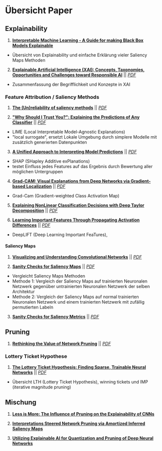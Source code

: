 # Übersicht Paper

## Explainability

1. [**Interpretable Machine Learning - A Guide for making Black Box Models Explainable**](https://christophm.github.io/interpretable-ml-book/)
- Übersicht von Explainability und einfache Erklärung vieler Saliency Maps Methoden

2. [**Explainable Artificial Intelligence (XAI): Concepts, Taxonomies, Opportunities and Challenges toward Responsible AI**](https://arxiv.org/abs/1910.10045) || [*PDF*](https://arxiv.org/pdf/1910.10045.pdf)
- Zusammenfassung der Begrifflichkeit und Konzepte in XAI

### Feature Attribution / Saliency Methods

1. [**The (Un)reliability of saliency methods**](https://arxiv.org/abs/1711.00867) || [*PDF*](https://arxiv.org/pdf/1711.00867.pdf)

2. [**"Why Should I Trust You?": Explaining the Predictions of Any Classifier**](https://arxiv.org/abs/1602.04938) || [*PDF*](https://arxiv.org/pdf/1602.04938.pdf)
- LIME (Local Interpretable Model-Agnostic Explanations)
- "local surrogate", ersetzt Lokale Umgebung durch simplere Modelle mit zusätzlich generierten Datenpunkten

3. [**A Unified Approach to Interpreting Model Predictions**](https://arxiv.org/abs/1705.07874) || [*PDF*](https://arxiv.org/pdf/1705.07874.pdf)
- SHAP (SHapley Additive exPlanations)
- testet Einfluss jedes Features auf das Ergebnis durch Bewertung aller möglichen Untergruppen

4. [**Grad-CAM: Visual Explanations from Deep Networks via Gradient-based Localization**](https://arxiv.org/abs/1610.02391) || [*PDF*](https://arxiv.org/pdf/1610.02391.pdf)
- Grad-Cam (Gradient-weighted Class Activation Map)

5. [**Explaining NonLinear Classification Decisions with Deep Taylor Decomposition**](https://arxiv.org/abs/1512.02479) || [*PDF*](https://arxiv.org/pdf/1512.02479.pdf)

6. [**Learning Important Features Through Propagating Activation Differences**](https://arxiv.org/abs/1704.02685) || [*PDF*](https://arxiv.org/pdf/1704.02685)
- DeepLIFT (Deep Learning Important FeaTures),

#### Saliency Maps

1. [**Visualizing and Understanding Convolutional Networks**](https://arxiv.org/abs/1311.2901) || [*PDF*](https://arxiv.org/pdf/1311.2901.pdf)

2. [**Sanity Checks for Saliency Maps**](https://arxiv.org/abs/1810.03292) || [*PDF*](https://arxiv.org/pdf/1810.03292.pdf)
- Vergleicht Saliency Maps Methoden
- Methode 1: Vergleich der Saliency Maps auf trainierten Neuronalen Netzwerk gegenüber untrainierten Neuronalen Netzwerk der selben Architektur
- Methode 2: Vergleich der Saliency Maps auf normal trainierten Neuronalen Netzwerk und einem trainierten Netzwerk mit zufällig permutierten Labeln

3. [**Sanity Checks for Saliency Metrics**](https://arxiv.org/abs/1912.01451) || [*PDF*](https://arxiv.org/pdf/1912.01451.pdf)

## Pruning

1. [**Rethinking the Value of Network Pruning**](https://arxiv.org/abs/1810.05270) || [*PDF*](https://arxiv.org/pdf/1810.05270.pdf)

### Lottery Ticket Hypothese

1. [**The Lottery Ticket Hypothesis: Finding Sparse, Trainable Neural Networks**](https://arxiv.org/abs/1803.03635) || [*PDF*](https://arxiv.org/pdf/1803.03635.pdf)
- Übersicht LTH (Lottery Ticket Hypothesis), winning tickets und IMP (iterative magnitude pruning)

## Mischung

1. [**Less is More: The Influence of Pruning on the Explainability of CNNs**](https://arxiv.org/pdf/2302.08878.pdf)

2. [**Interpretations Steered Network Pruning via Amortized Inferred Saliency Maps**](https://link.springer.com/chapter/10.1007/978-3-031-19803-8_17)

3. [**Utilizing Explainable AI for Quantization and Pruning of Deep Neural Networks**](https://arxiv.org/abs/2008.09072)
